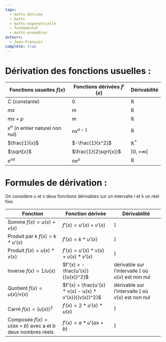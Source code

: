 ```yaml
---
tags:
  - maths-dérivée
  - maths
  - maths-exponentielle
  - fondamental
  - maths-ensembles
auteurs:
  - Jean-François
complété: true
---
```

# Dérivation des fonctions usuelles :

| Fonctions usuelles $f(x)$ | Fonctions dérivées $f'(x)$ | Dérivabilité |
|---------------------------|--------------------------|--------------|
| $C$ (constante)             | $0$                        | $\mathbb{R}$|
| $mx$                    | $m$                    | $\mathbb{R}$|
| $mx+p$                  | $m$                    | $\mathbb{R}$|
| $x^n$ (n entier naturel non nul) | $nx^{n-1}$     | $\mathbb{R}$|
| $\frac{1}{x}$           | $-\frac{1}{x^2}$       | $\mathbb{R}^*$|
| $\sqrt{x}$              | $\frac{1}{2\sqrt{x}}$  | $]0, +\infty[$|
| $e^{nx}$                   | $ne^x$                  | $\mathbb{R}$|
# Formules de dérivation : 
On considère u et v deux fonctions dérivables sur un intervalle I et k un réel fixe.

| Fonction             | Fonction dérivée                           | Dérivabilité         |
|----------------------|--------------------------------------------|----------------------|
| Somme $f(x) = u(x) + v(x)$        | $f'(x) = u'(x) + v'(x)$ | $\mathbb{I}$ |
| Produit par k $f(x) = k*u'(x)$  | $f'(x) = k*u'(x)$       | $\mathbb{I}$ |
| Produit $f(x) = u(x) * v(x)$      | $f'(x) = u'(x) * v(x) + u(x) * v'(x)$ | $\mathbb{I}$ |
| Inverse $f(x) = 1/u(x)$         | $f'(x) = -\frac{u'(x)}{(u(x))^2}$ | dérivable sur l’intervalle $\mathbb{I}$ où $u(x)$ est non nul |
| Quotient $f(x) = u(x)/v(x)$      | $f'(x) = \frac{u'(x) * v(x) - u(x) * v'(x)}{(v(x))^2}$ | dérivable sur l’intervalle $\mathbb{I}$ où $v(x)$ est non nul |
| Carré $f(x) = (u(x))^2$           | $f'(x) = 2 * u'(x) * u(x)$ | $\mathbb{I}$ |
| Composée $f(x) = u(ax + b)$ avec a et b deux nombres réels | $f'(x) = a * u'(ax + b)$ | $\mathbb{I}$ |
